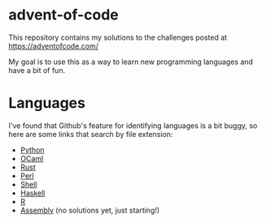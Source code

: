 # advent-of-code

This repository contains my solutions to the challenges posted at https://adventofcode.com/

My goal is to use this as a way to learn new programming languages and have a bit of fun.

# Languages

I've found that Github's feature for identifying languages is a bit buggy, so here are some links that search by file extension:

- [Python](https://github.com/search?q=repo%3Achenson2018%2Fadvent-of-code+extension%3A.py&type=Code&ref=advsearch&l=&l=)
- [OCaml](https://github.com/search?q=repo%3Achenson2018%2Fadvent-of-code+extension%3A.ml&type=Code&ref=advsearch&l=&l=)
- [Rust](https://github.com/search?q=repo%3Achenson2018%2Fadvent-of-code+extension%3A.rs&type=Code&ref=advsearch&l=&l=)
- [Perl](https://github.com/search?q=repo%3Achenson2018%2Fadvent-of-code+extension%3A.pl&type=Code&ref=advsearch&l=&l=)
- [Shell](https://github.com/search?q=repo%3Achenson2018%2Fadvent-of-code+extension%3A.sh&type=Code&ref=advsearch&l=&l=)
- [Haskell](https://github.com/search?q=repo%3Achenson2018%2Fadvent-of-code+extension%3A.hs&type=Code&ref=advsearch&l=&l=)
- [R](https://github.com/search?q=repo%3Achenson2018%2Fadvent-of-code+extension%3A.R&type=Code&ref=advsearch&l=&l=)
- [Assembly](https://github.com/search?q=repo%3Achenson2018%2Fadvent-of-code+extension%3A.asm&type=Code&ref=advsearch&l=&l=) (no solutions yet, just starting!)


